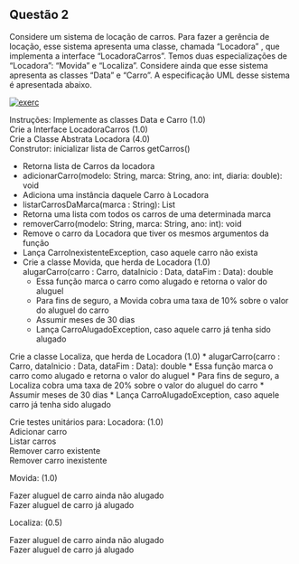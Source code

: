 ## Questão 2

Considere um sistema de locação de carros. Para fazer a gerência de locação, esse sistema apresenta uma classe, chamada “Locadora” , que implementa a interface “LocadoraCarros”. Temos duas especializações de “Locadora”: “Movida” e “Localiza”. Considere ainda que esse sistema apresenta as classes “Data” e “Carro”.  A especificação UML desse sistema é apresentada abaixo.


<a href="https://ibb.co/YPzphvB"><img src="https://i.ibb.co/bQSzXp5/exerc.png" alt="exerc" border="0"></a>

Instruções:
Implemente as classes Data e Carro (1.0)  
Crie a Interface LocadoraCarros (1.0)  
Crie a Classe Abstrata Locadora (4.0)  
Construtor: inicializar lista de Carros 
getCarros()
* Retorna lista de Carros da locadora
* adicionarCarro(modelo: String, marca: String, ano: int, diaria: double): void
* Adiciona uma instância daquele Carro à Locadora
* listarCarrosDaMarca(marca : String): List<Carro>
* Retorna uma lista com todos os carros de uma determinada marca
* removerCarro(modelo: String, marca: String, ano: int): void
* Remove o carro da Locadora que tiver os mesmos argumentos da função
* Lança CarroInexistenteException, caso aquele carro não exista
* Crie a classe Movida, que herda de Locadora (1.0)  
alugarCarro(carro : Carro, dataInicio : Data, dataFim : Data): double
    * Essa função marca o carro como alugado e retorna o valor do aluguel
    * Para fins de seguro, a Movida cobra uma taxa de 10% sobre o valor do aluguel do carro
    * Assumir meses de 30 dias
    * Lança CarroAlugadoException, caso aquele carro já tenha sido alugado

Crie a classe Localiza, que herda de Locadora (1.0)
    * alugarCarro(carro : Carro, dataInicio : Data, dataFim : Data): double
    * Essa função marca o carro como alugado e retorna o valor do aluguel
    * Para fins de seguro, a Localiza cobra uma taxa de 20% sobre o valor do aluguel do carro
    * Assumir meses de 30 dias
    * Lança CarroAlugadoException, caso aquele carro já tenha sido alugado

Crie testes unitários para:
Locadora: (1.0)  
Adicionar carro  
Listar carros  
Remover carro existente  
Remover carro inexistente  

Movida: (1.0)	
  	
Fazer aluguel de carro ainda não alugado  
Fazer aluguel de carro já alugado  

Localiza: (0.5)  

Fazer aluguel de carro ainda não alugado   
Fazer aluguel de carro já alugado 
